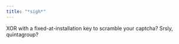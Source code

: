 ```yaml
---
title: "*sigh*"
---
```



<p>XOR with a fixed-at-installation key to scramble your captcha? Srsly, quintagroup?</p>